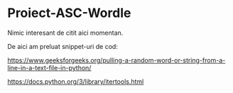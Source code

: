 # Proiect-ASC-Wordle

Nimic interesant de citit aici momentan.

De aici am preluat snippet-uri de cod:

https://www.geeksforgeeks.org/pulling-a-random-word-or-string-from-a-line-in-a-text-file-in-python/

https://docs.python.org/3/library/itertools.html
